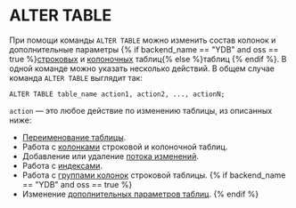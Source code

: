 # ALTER TABLE

При помощи команды `ALTER TABLE` можно изменить состав колонок и дополнительные параметры {% if backend_name == "YDB" and oss == true %}[строковых](../../../../concepts/datamodel/table.md#row-tables) и [колоночных](../../../../concepts/datamodel/table.md#colums-tables) таблиц{% else %}таблиц {% endif %}. В одной команде можно указать несколько действий. В общем случае команда `ALTER TABLE` выглядит так:


```yql
ALTER TABLE table_name action1, action2, ..., actionN;
```

`action` — это любое действие по изменению таблицы, из описанных ниже:

* [Переименование таблицы](rename.md).
* Работа с [колонками](columns.md) строковой и колоночной таблиц.
* Добавление или удаление [потока изменений](changefeed.md).
* Работа с [индексами](indexes.md).
* Работа с [группами колонок](family.md) строковой таблицы.
{% if backend_name == "YDB" and oss == true %}
* Изменение [дополнительных параметров таблиц](set.md).
{% endif %}